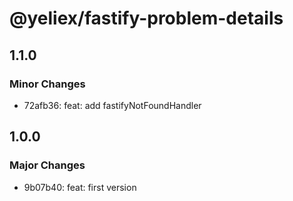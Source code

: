 # @yeliex/fastify-problem-details

## 1.1.0

### Minor Changes

- 72afb36: feat: add fastifyNotFoundHandler

## 1.0.0

### Major Changes

- 9b07b40: feat: first version

